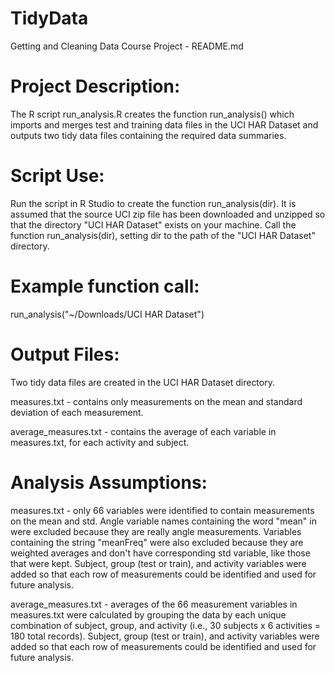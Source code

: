 # TidyData
Getting and Cleaning Data Course Project - README.md


Project Description:
=================
The R script run_analysis.R creates the function run_analysis() which imports and merges test and training data files in the UCI HAR Dataset and outputs two tidy data files containing the required data summaries.

Script Use:
=================
Run the script in R Studio to create the function run_analysis(dir). It is assumed that the source UCI zip file has been downloaded and unzipped so that the directory "UCI HAR Dataset" exists on your machine. Call the function run_analysis(dir), setting dir to the path of the "UCI HAR Dataset" directory.

Example function call:
=================
run_analysis("~/Downloads/UCI HAR Dataset")

Output Files:
=================
Two tidy data files are created in the UCI HAR Dataset directory.

measures.txt - contains only measurements on the mean and standard deviation of each measurement.

average_measures.txt - contains the average of each variable in measures.txt, for each activity and subject.

Analysis Assumptions:
=================
measures.txt - only 66 variables were identified to contain measurements on the mean and std. Angle variable names containing the word "mean" in were excluded because they are really angle measurements. Variables containing the string "meanFreq" were also excluded because they are weighted averages and don't have corresponding std variable, like those that were kept. Subject, group (test or train), and activity variables were added so that each row of measurements could be identified and used for future analysis.

average_measures.txt - averages of the 66 measurement variables in measures.txt were calculated by grouping the data by each unique combination of subject, group, and activity (i.e., 30 subjects x 6 activities = 180 total records). Subject, group (test or train), and activity variables were added so that each row of measurements could be identified and used for future analysis.



